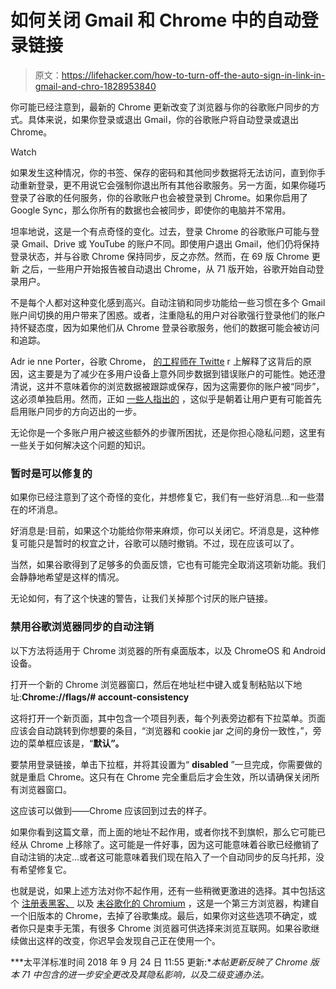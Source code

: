 # 如何关闭 Gmail 和 Chrome 中的自动登录链接

> 原文：<https://lifehacker.com/how-to-turn-off-the-auto-sign-in-link-in-gmail-and-chro-1828953840>

你可能已经注意到，最新的 Chrome 更新改变了浏览器与你的谷歌账户同步的方式。具体来说，如果你登录或退出 Gmail，你的谷歌账户将自动登录或退出 Chrome。

Watch

如果发生这种情况，你的书签、保存的密码和其他同步数据将无法访问，直到你手动重新登录，更不用说它会强制你退出所有其他谷歌服务。另一方面，如果你碰巧登录了谷歌的任何服务，你的谷歌账户也会被登录到 Chrome。如果你启用了 Google Sync，那么你所有的数据也会被同步，即使你的电脑并不常用。

坦率地说，这是一个有点奇怪的变化。过去，登录 Chrome 的谷歌账户可能与登录 Gmail、Drive 或 YouTube 的账户不同。即使用户退出 Gmail，他们仍将保持登录状态，并与谷歌 Chrome 保持同步，反之亦然。然而，在 69 版 Chrome 更新 之后，一些用户开始报告被自动退出 Chrome，从 71 版开始，谷歌开始自动登录用户。

不是每个人都对这种变化感到高兴。自动注销和同步功能给一些习惯在多个 Gmail 账户间切换的用户带来了困惑。或者，注重隐私的用户对谷歌强行登录他们的账户持怀疑态度，因为如果他们从 Chrome 登录谷歌服务，他们的数据可能会被访问和追踪。

Adr ie nne Porter，谷歌 Chrome， [的工程师在 Twitte](https://twitter.com/__apf__/status/1044109217903198210) r 上解释了这背后的原因，这主要是为了减少在多用户设备上意外同步数据到错误账户的可能性。她还澄清说，这并不意味着你的浏览数据被跟踪或保存，因为这需要你的账户被“同步”，这必须单独启用。然而，正如 [一些人指出的](https://blog.cryptographyengineering.com/2018/09/23/why-im-leaving-chrome/) ，这似乎是朝着让用户更有可能首先启用账户同步的方向迈出的一步。

无论你是一个多账户用户被这些额外的步骤所困扰，还是你担心隐私问题，这里有一些关于如何解决这个问题的知识。

### 暂时是可以修复的

如果你已经注意到了这个奇怪的变化，并想修复它，我们有一些好消息...和一些潜在的坏消息。

好消息是:目前，如果这个功能给你带来麻烦，你可以关闭它。坏消息是，这种修复可能只是暂时的权宜之计，谷歌可以随时撤销。不过，现在应该可以了。

当然，如果谷歌得到了足够多的负面反馈，它也有可能完全取消这项新功能。我们会静静地希望是这样的情况。

无论如何，有了这个快速的警告，让我们关掉那个讨厌的账户链接。

### 禁用谷歌浏览器同步的自动注销

以下方法将适用于 Chrome 浏览器的所有桌面版本，以及 ChromeOS 和 Android 设备。

打开一个新的 Chrome 浏览器窗口，然后在地址栏中键入或复制粘贴以下地址:**Chrome://flags/# account-consistency**

这将打开一个新页面，其中包含一个项目列表，每个列表旁边都有下拉菜单。页面应该会自动跳转到你想要的条目，“浏览器和 cookie jar 之间的身份一致性，”，旁边的菜单框应该是，“**默认”。**

要禁用登录链接，单击下拉框，并将其设置为“ **disabled** ”一旦完成，你需要做的就是重启 Chrome。这只有在 Chrome 完全重启后才会生效，所以请确保关闭所有浏览器窗口。

这应该可以做到——Chrome 应该回到过去的样子。

如果你看到这篇文章，而上面的地址不起作用，或者你找不到旗帜，那么它可能已经从 Chrome 上移除了。这可能是一件好事，因为这可能意味着谷歌已经撤销了自动注销的决定...或者这可能意味着我们现在陷入了一个自动同步的反乌托邦，没有希望修复它。

也就是说，如果上述方法对你不起作用，还有一些稍微更激进的选择。其中包括这个 [注册表黑客、](https://techdows.com/2018/09/stop-chrome-from-signing-into-browser-when-you-sign-into-google-service.html) 以及 [未谷歌化的 Chromium](https://github.com/Eloston/ungoogled-chromium) ，这是一个第三方浏览器，构建自一个旧版本的 Chrome，去掉了谷歌集成。最后，如果你对这些选项不确定，或者你只是束手无策，有很多 Chrome 浏览器可供选择来浏览互联网。如果谷歌继续做出这样的改变，你迟早会发现自己正在使用一个。

***太平洋标准时间 2018 年 9 月 24 日 11:55 更新:**本帖更新反映了 Chrome 版本 71 中包含的进一步安全更改及其隐私影响，以及二级变通办法。*
